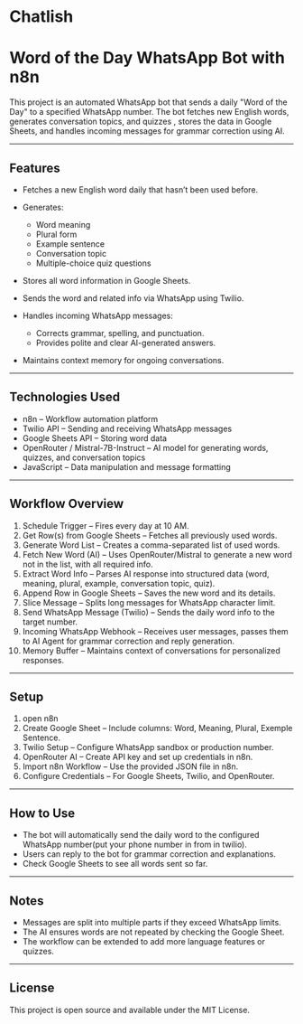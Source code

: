 # Chatlish 
# Word of the Day WhatsApp Bot with n8n

This project is an automated WhatsApp bot that sends a daily "Word of the Day" to a specified WhatsApp number. The bot fetches new English words, generates conversation topics, and quizzes , stores the data in Google Sheets, and handles incoming messages for grammar correction using AI.

---

## Features

* Fetches a new English word daily that hasn’t been used before.
* Generates:

  * Word meaning
  * Plural form
  * Example sentence
  * Conversation topic
  * Multiple-choice quiz questions
* Stores all word information in Google Sheets.
* Sends the word and related info via WhatsApp using Twilio.
* Handles incoming WhatsApp messages:

  * Corrects grammar, spelling, and punctuation.
  * Provides polite and clear AI-generated answers.
* Maintains context memory for ongoing conversations.

---

## Technologies Used

* n8n – Workflow automation platform
* Twilio API – Sending and receiving WhatsApp messages
* Google Sheets API – Storing word data
* OpenRouter / Mistral-7B-Instruct – AI model for generating words, quizzes, and conversation topics
* JavaScript – Data manipulation and message formatting

---

## Workflow Overview

1. Schedule Trigger – Fires every day at 10 AM.
2. Get Row(s) from Google Sheets – Fetches all previously used words.
3. Generate Word List – Creates a comma-separated list of used words.
4. Fetch New Word (AI) – Uses OpenRouter/Mistral to generate a new word not in the list, with all required info.
5. Extract Word Info – Parses AI response into structured data (word, meaning, plural, example, conversation topic, quiz).
6. Append Row in Google Sheets – Saves the new word and its details.
7. Slice Message – Splits long messages for WhatsApp character limit.
8. Send WhatsApp Message (Twilio) – Sends the daily word info to the target number.
9. Incoming WhatsApp Webhook – Receives user messages, passes them to AI Agent for grammar correction and reply generation.
10. Memory Buffer – Maintains context of conversations for personalized responses.

---

## Setup

1. open n8n
2. Create Google Sheet – Include columns: Word, Meaning, Plural, Exemple Sentence.
3. Twilio Setup – Configure WhatsApp sandbox or production number.
4. OpenRouter AI – Create API key and set up credentials in n8n.
5. Import n8n Workflow – Use the provided JSON file in n8n.
6. Configure Credentials – For Google Sheets, Twilio, and OpenRouter.

---

## How to Use

* The bot will automatically send the daily word to the configured WhatsApp number(put your phone number in from in twilio).
* Users can reply to the bot for grammar correction and explanations.
* Check Google Sheets to see all words sent so far.

---

## Notes

* Messages are split into multiple parts if they exceed WhatsApp limits.
* The AI ensures words are not repeated by checking the Google Sheet.
* The workflow can be extended to add more language features or quizzes.

---

## License

This project is open source and available under the MIT License.
